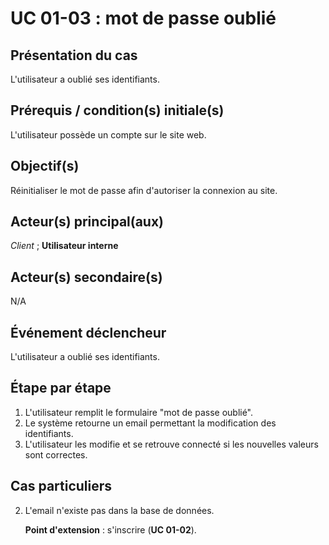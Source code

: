 # UC 01-03 : mot de passe oublié

## Présentation du cas

L'utilisateur a oublié ses identifiants.

## Prérequis / condition(s) initiale(s)

L'utilisateur possède un compte sur le site web.

## Objectif(s)

Réinitialiser le mot de passe afin d'autoriser la connexion au site.

## Acteur(s) principal(aux)

*Client* ; **Utilisateur interne**

## Acteur(s) secondaire(s)

N/A

## Événement déclencheur

L'utilisateur a oublié ses identifiants.

## Étape par étape

1. L'utilisateur remplit le formulaire "mot de passe oublié".
2. Le système retourne un email permettant la modification des identifiants.
3. L'utilisateur les modifie et se retrouve connecté si les nouvelles valeurs sont correctes.

## Cas particuliers

2. L'email n'existe pas dans la base de données.

   __Point d'extension__ : s'inscrire (**UC 01-02**).
